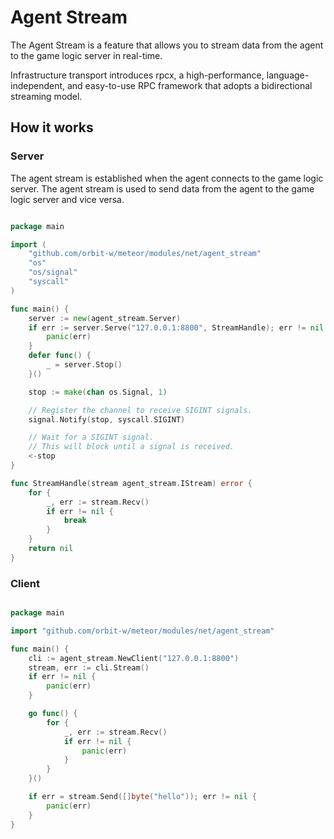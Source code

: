 # Agent Stream

The Agent Stream is a feature that allows you to stream data from the agent to the game logic server in real-time. 

Infrastructure transport introduces rpcx, 
a high-performance, language-independent, and easy-to-use RPC framework that adopts a bidirectional streaming model.

## How it works

### Server ###

The agent stream is established when the agent connects to the game logic server. The agent stream is used to send data from the agent to the game logic server and vice versa.

```go

package main

import (
	"github.com/orbit-w/meteor/modules/net/agent_stream"
	"os"
	"os/signal"
	"syscall"
)

func main() {
	server := new(agent_stream.Server)
	if err := server.Serve("127.0.0.1:8800", StreamHandle); err != nil {
		panic(err)
	}
	defer func() {
		_ = server.Stop()
	}()

	stop := make(chan os.Signal, 1)

	// Register the channel to receive SIGINT signals.
	signal.Notify(stop, syscall.SIGINT)

	// Wait for a SIGINT signal.
	// This will block until a signal is received.
	<-stop
}

func StreamHandle(stream agent_stream.IStream) error {
	for {
		_, err := stream.Recv()
		if err != nil {
			break
		}
	}
	return nil
}

```

### Client ###

```go

package main

import "github.com/orbit-w/meteor/modules/net/agent_stream"

func main() {
	cli := agent_stream.NewClient("127.0.0.1:8800")
	stream, err := cli.Stream()
	if err != nil {
		panic(err)
	}

	go func() {
		for {
			_, err := stream.Recv()
			if err != nil {
				panic(err)
			}
		}
	}()

	if err = stream.Send([]byte("hello")); err != nil {
		panic(err)
	}
}


```